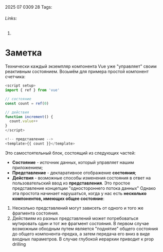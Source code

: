 2025 07 0309 28
Tags: 
###### Links: 
1) 
# Заметка
Технически каждый экземпляр компонента Vue уже "управляет" своим реактивным состоянием. Возьмём для примера простой компонент счетчика:
```js
<script setup>
import { ref } from 'vue'

// состояние
const count = ref(0)

// действия
function increment() {
  count.value++
}
</script>

<!-- представление -->
<template>{{ count }}</template>
```
Это самостоятельный блок, состоящий из следующих частей:

- **Состояние** - источник данных, который управляет нашим приложением;
- **Представление** - декларативное отображение **состояния**;
- **Действия** - возможные способы изменения состояния в ответ на пользовательский ввод из **представления**.
Это простое представление концепции "одностороннего потока данных"
Однако эта простота начинает нарушаться, когда у нас есть **несколько компонентов, имеющих общее состояние**:

1. Несколько представлений могут зависеть от одного и того же фрагмента состояния.
2. Действиям из разных представлений может потребоваться мутировать один и тот же фрагмент состояния.
В первом случае возможным обходным путем является "поднятие" общего состояния до общего компонента-предка, а затем передача его вниз в виде входных параметров. В случае глубокой иерархии приводит к prop drilling